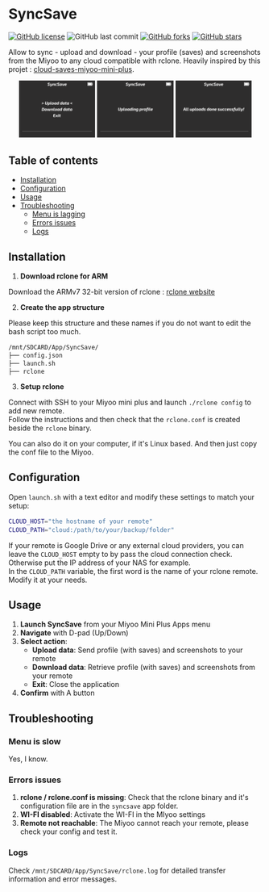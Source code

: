 # SyncSave

[![GitHub license](https://img.shields.io/github/license/ndeleforge/syncsave-miyoo?style=for-the-badge)](https://github.com/ndeleforge/binocle/blob/main/LICENCE)
![GitHub last commit](https://img.shields.io/github/last-commit/ndeleforge/syncsave-miyoo?style=for-the-badge)
[![GitHub forks](https://img.shields.io/github/forks/ndeleforge/syncsave-miyoo?style=for-the-badge)](https://github.com/ndeleforge/binocle/network)
[![GitHub stars](https://img.shields.io/github/stars/ndeleforge/syncsave-miyoo?style=for-the-badge)](https://github.com/ndeleforge/binocle/stargazers)

Allow to sync - upload and download - your profile (saves) and screenshots from the Miyoo to any cloud compatible with rclone.
Heavily inspired by this projet : [cloud-saves-miyoo-mini-plus](https://github.com/hotcereal/cloud-saves-miyoo-mini-plus).

<div align="center">

  <img src="docs/images/SyncSave_000.png" width="30%" />
  <img src="docs/images/SyncSave_001.png" width="30%" />
  <img src="docs/images/SyncSave_002.png" width="30%" />
  
</div>

## Table of contents

- [Installation](#installation)
- [Configuration](#configuration)
- [Usage](#usage)
- [Troubleshooting](#troubleshooting)
  - [Menu is lagging](#menu-is-lagging)
  - [Errors issues](#errors-issues)
  - [Logs](#logs)

## Installation

1. **Download rclone for ARM**

Download the ARMv7 32-bit version of rclone : [rclone website](https://downloads.rclone.org/v1.68.1/rclone-v1.68.1-linux-arm-v7.zip)

2. **Create the app structure**

Please keep this structure and these names if you do not want to edit the bash script too much.

   ```
   /mnt/SDCARD/App/SyncSave/
   ├── config.json
   ├── launch.sh
   ├── rclone
   ```

3. **Setup rclone**

Connect with SSH to your Miyoo mini plus and launch `./rclone config` to add new remote.  
Follow the instructions and then check that the `rclone.conf` is created beside the `rclone` binary.  

You can also do it on your computer, if it's Linux based.   And then just copy the conf file to the Miyoo.

## Configuration

Open `launch.sh` with a text editor and modify these settings to match your setup:

```bash
CLOUD_HOST="the hostname of your remote" 
CLOUD_PATH="cloud:/path/to/your/backup/folder"
```

If your remote is Google Drive or any external cloud providers, you can leave the `CLOUD_HOST` empty to by pass the cloud connection check. Otherwise put the IP address of your NAS for example.  
In the `CLOUD_PATH` variable, the first word is the name of your rclone remote. Modify it at your needs.

## Usage

1. **Launch SyncSave** from your Miyoo Mini Plus Apps menu
2. **Navigate** with D-pad (Up/Down)
3. **Select action**:
   - **Upload data**: Send profile (with saves) and screenshots to your remote
   - **Download data**: Retrieve profile (with saves) and screenshots from your remote
   - **Exit**: Close the application
4. **Confirm** with A button

## Troubleshooting

### Menu is slow
Yes, I know.

### Errors issues
1. **rclone / rclone.conf is missing**: Check that the rclone binary and it's configuration file are in the `syncsave` app folder.
2. **WI-FI disabled**: Activate the WI-FI in the MIyoo settings
3. **Remote not reachable**: The Miyoo cannot reach your remote, please check your config and test it.

### Logs
Check `/mnt/SDCARD/App/SyncSave/rclone.log` for detailed transfer information and error messages.
